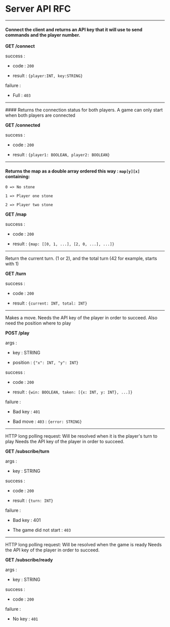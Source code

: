# Server API RFC

----------

#### Connect the client and returns an API key that it will use to send commands and the player number.

**GET /connect**

success :

* code : `200`

* result : `{player:INT, key:STRING}`

failure :

* Full : `403`

----------

#### Returns the connection status for both players. A game can only start when both players are connected


**GET /connected**

success :

* code : `200`

* result : `{player1: BOOLEAN, player2: BOOLEAN}`


----------

#### Returns the map as a double array ordered this way : `map[y][x]` containing:

```
0 => No stone

1 => Player one stone

2 => Player two stone
```


**GET /map**

success :

* code : `200`

* result : `{map: [[0, 1, ...], [2, 0, ...], ...]}`


----------

Return the current turn. (1 or 2), and the total turn (42 for example, starts with 1)


**GET /turn**

success :

* code : `200`

* result : `{current: INT, total: INT}`


----------

Makes a move. Needs the API key of the player in order to succeed.
Also need the position where to play


**POST /play**

args :

* key : STRING

* position : `{"x": INT, "y": INT}`

success :

* code : `200`

* result : `{win: BOOLEAN, taken: [{x: INT, y: INT}, ...]}`

failure :

* Bad key : `401`

* Bad move : `403` : `{error: STRING}`


----------

HTTP long polling request:
Will be resolved when it is the player's turn to play
Needs the API key of the player in order to succeed.


**GET /subscribe/turn**

args :

* key : STRING

success :

* code : `200`

* result : `{turn: INT}`

failure :

* Bad key : 401

* The game did not start : `403`


----------

HTTP long polling request:
Will be resolved when the game is ready
Needs the API key of the player in order to succeed.


**GET /subscribe/ready**

args :

* key : STRING

success :

* code : `200`

failure :

* No key : `401`
